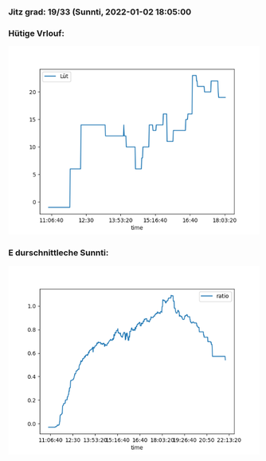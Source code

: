 ### Jitz grad: 19/33 (Sunnti, 2022-01-02 18:05:00

### Hütige Vrlouf:
![Graph](Today.png)

### E durschnittleche Sunnti:
![Graph](Sunnti.png)